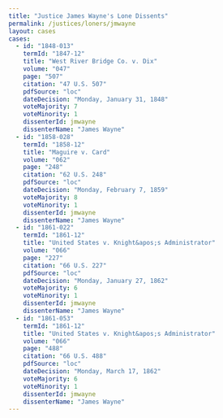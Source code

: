 ```yaml
---
title: "Justice James Wayne's Lone Dissents"
permalink: /justices/loners/jmwayne
layout: cases
cases:
  - id: "1848-013"
    termId: "1847-12"
    title: "West River Bridge Co. v. Dix"
    volume: "047"
    page: "507"
    citation: "47 U.S. 507"
    pdfSource: "loc"
    dateDecision: "Monday, January 31, 1848"
    voteMajority: 7
    voteMinority: 1
    dissenterId: jmwayne
    dissenterName: "James Wayne"
  - id: "1858-028"
    termId: "1858-12"
    title: "Maguire v. Card"
    volume: "062"
    page: "248"
    citation: "62 U.S. 248"
    pdfSource: "loc"
    dateDecision: "Monday, February 7, 1859"
    voteMajority: 8
    voteMinority: 1
    dissenterId: jmwayne
    dissenterName: "James Wayne"
  - id: "1861-022"
    termId: "1861-12"
    title: "United States v. Knight&apos;s Administrator"
    volume: "066"
    page: "227"
    citation: "66 U.S. 227"
    pdfSource: "loc"
    dateDecision: "Monday, January 27, 1862"
    voteMajority: 6
    voteMinority: 1
    dissenterId: jmwayne
    dissenterName: "James Wayne"
  - id: "1861-053"
    termId: "1861-12"
    title: "United States v. Knight&apos;s Administrator"
    volume: "066"
    page: "488"
    citation: "66 U.S. 488"
    pdfSource: "loc"
    dateDecision: "Monday, March 17, 1862"
    voteMajority: 6
    voteMinority: 1
    dissenterId: jmwayne
    dissenterName: "James Wayne"
---
```


